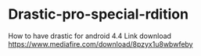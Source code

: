 # Drastic-pro-special-rdition
How to have drastic for android 4.4
Link download
https://www.mediafire.com/download/8pzyx1u8wbwfeby
